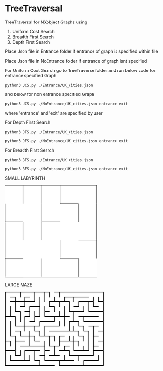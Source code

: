 # TreeTraversal
TreeTraversal for NXobject Graphs using

1. Uniform Cost Search
2. Breadth First Search 
3. Depth First Search

Place Json file in Entrance folder if entrance of graph is specified within file

Place Json file in NoEntrance folder if entrance of graph isnt specified 


For Uniform Cost Search go to TreeTraverse folder and run below code for entrance specified Graph
```console
python3 UCS.py ./Entrance/UK_cities.json
```
and below for non entrance specified Graph
```console
python3 UCS.py ./NoEntrance/UK_cities.json entrance exit
```
where 'entrance' and 'exit' are specified by user

For Depth First Search
```console
python3 DFS.py ./Entrance/UK_cities.json
```
```console
python3 DFS.py ./NoEntrance/UK_cities.json entrance exit
```

For Breadth First Search 
```console
python3 BFS.py ./Entrance/UK_cities.json
```
```console
python3 BFS.py ./NoEntrance/UK_cities.json entrance exit
```

SMALL LABYRINTH

![alt text](https://github.com/AbinZorto/TreeTraversal/blob/master/Images/Small_labyrinth.png)

LARGE MAZE

![alt text](https://github.com/AbinZorto/TreeTraversal/blob/master/Images/large_maze.png)
